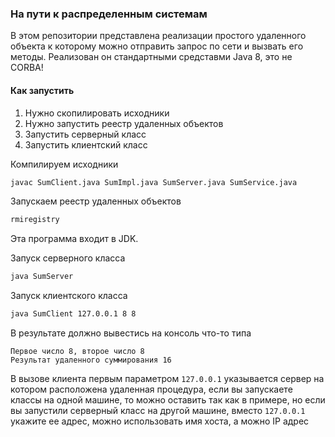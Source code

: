 ### На пути к распределенным системам

В этом репозитории представлена реализации простого удаленного
объекта к которому можно отправить запрос по сети и вызвать его методы.
Реализован он стандартными средставми Java 8, это не CORBA!

#### Как запустить

1. Нужно скопилировать исходники
2. Нужно запустить реестр удаленных объектов
3. Запустить серверный класс
4. Запустить клиентский класс

Компилируем исходники

```bash
javac SumClient.java SumImpl.java SumServer.java SumService.java
```

Запускаем реестр удаленных объектов

```bash
rmiregistry
```

Эта программа входит в JDK.

Запуск серверного класса

```bash
java SumServer
```

Запуск клиентского класса

```bash
java SumClient 127.0.0.1 8 8
```

В результате должно вывестись на консоль что-то типа

```text
Первое число 8, второе число 8
Результат удаленного суммирования 16
```

В вызове клиента первым параметром `127.0.0.1` указывается сервер на котором
расположена удаленная процедура, если вы запускаете классы на одной машине, то можно оставить
так как в примере, но если вы запустили серверный класс на другой машине, вместо `127.0.0.1` укажите
ее адрес, можно использовать имя хоста, а можно IP адрес